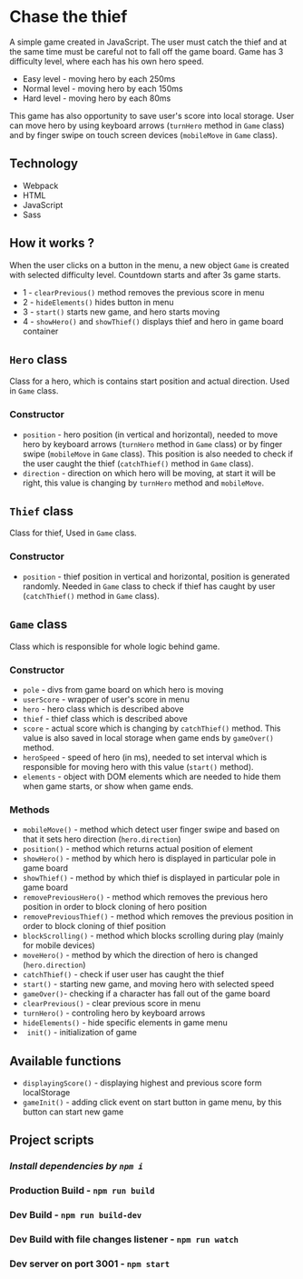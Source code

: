 # Chase the thief
A simple game created in JavaScript. The user must catch the thief and at the same time must be careful not to fall off the game board. Game has 3 difficulty level, where each has his own hero speed. 
* Easy level - moving hero by each 250ms
* Normal level -  moving hero by each 150ms
* Hard level -  moving hero by each 80ms

This game has also opportunity to save user's score into local storage. User can move hero by using keyboard arrows (`turnHero` method in `Game` class) and by finger swipe on touch screen devices  (`mobileMove` in `Game` class).
## Technology
* Webpack
* HTML
* JavaScript
* Sass
## How it works ?
When the user clicks on a button in the menu, a new object `Game` is created with selected difficulty level. Countdown starts and after 3s game starts.
* 1 - `clearPrevious()` method removes the previous score in menu
* 2 - `hideElements()` hides button in menu
* 3 - `start()` starts new game, and hero starts moving
* 4 - `showHero()` and `showThief()` displays thief and hero in game board container

## `Hero` class
Class for a hero, which is contains start position and actual direction. Used in `Game` class.
### Constructor
* `position` - hero position (in vertical and horizontal), needed to move hero by keyboard arrows (`turnHero` method in `Game` class) or by finger swipe (`mobileMove` in `Game` class). This position is also needed to check if the user caught the thief (`catchThief()` method in `Game` class). 
* `direction` - direction on which hero will be moving, at start it will be right, this value is changing by `turnHero` method and `mobileMove`.
## `Thief` class 
Class for thief, Used in `Game` class.
### Constructor
* `position` - thief position in vertical and horizontal, position is generated randomly. Needed in `Game` class to check if thief has caught by user (`catchThief()` method in `Game` class).


## `Game` class
Class which is responsible for whole logic behind game.
### Constructor
* `pole` - divs from game board on which hero is moving
* `userScore` - wrapper of user's score in menu
* `hero` - hero class which is described above
* `thief` - thief class which is described above
* `score` - actual score which is changing by `catchThief()` method. This value is also saved in local storage when game ends by `gameOver()` method.
* `heroSpeed` - speed of hero (in ms), needed to set interval which is responsible for moving hero with this value (`start()` method).
* `elements` - object with DOM elements which are needed to hide them when game starts, or show when game ends.
### Methods
* `mobileMove()` - method which detect user finger swipe and based on that it sets hero direction (`hero.direction`)
* `position()` - method which returns actual position of element
* `showHero()` - method by which hero is displayed in particular pole in game board
* `showThief()` - method by which thief is displayed in particular pole in game board
* `removePreviousHero()` -  method which removes the previous hero position in order to block cloning of hero position
* `removePreviousThief()` - method which removes the previous position in order to block cloning of thief position 
* `blockScrolling()` - method which blocks scrolling during play (mainly for mobile devices)
* `moveHero()` -  method by which the direction of hero is changed (`hero.direction`)
* `catchThief()` - check if user user has caught the thief
* `start()` - starting new game, and moving hero with selected speed
* `gameOver()`-  checking if a character has fall out of the game board 
* `clearPrevious()` - clear previous score in menu
* `turnHero()` - controling hero by keyboard arrows 
* `hideElements()` - hide specific elements in game menu
* ` init()` - initialization of game
## Available functions
* `displayingScore()` - displaying highest and previous score form localStorage
* `gameInit()` - adding click event on start button in game menu, by this button can start new game
## Project scripts
### ***Install dependencies by `npm i`***
### Production Build - `npm run build`
### Dev Build - `npm run build-dev`
### Dev Build with file changes listener - `npm run watch`
### Dev server on port 3001 - `npm start`
